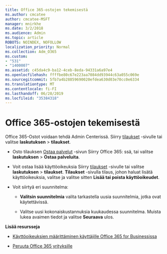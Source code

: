 ```yaml
---
title: Office 365-ostojen tekemisestä
ms.author: cmcatee
author: cmcatee-MSFT
manager: mnirkhe
ms.date: 3/2/2018
ms.audience: Admin
ms.topic: article
ROBOTS: NOINDEX, NOFOLLOW
localization_priority: Normal
ms.collection: Adm_O365
ms.custom:
- "531"
- "1400007"
ms.assetid: c45da4c9-ba12-4ceb-8eda-94331a6a97e4
ms.openlocfilehash: ffffbe80c67e223aa7084dd93944c63a055c069e
ms.sourcegitcommit: 5fb7a4b28859690020efdea630d03e70cc0e6334
ms.translationtype: MT
ms.contentlocale: fi-FI
ms.lasthandoff: 06/28/2019
ms.locfileid: "35384318"
---
```

# <a name="how-to-make-an-office-365-purchase"></a>Office 365-ostojen tekemisestä

Office 365-Ostot voidaan tehdä Admin Centerissä. Siirry [tilaukset](https://go.microsoft.com/fwlink/p/?linkid=842054) -sivulle tai valitse **laskutuksen** \> **tilaukset**.
  
- Osto tilauksen [Ostaa palvelut](https://go.microsoft.com/fwlink/p/?linkid=868433) -sivun Siirry Office 365: ssä, tai valitse **laskutuksen** \> **Ostaa palveluita**.

- Voit ostaa lisää käyttöoikeuksia Siirry [tilaukset](https://go.microsoft.com/fwlink/p/?linkid=842054) -sivulle tai valitse **laskutuksen** \> **tilaukset**. **Tilaukset** -sivulla tilaus, johon haluat lisätä käyttöoikeuksia, valitse ja valitse sitten **Lisää tai poista käyttöoikeudet**.

- Voit siirtyä eri suunnitelma:

  - **Valitsin suunnitelmia** valita tarkastella uusia suunnitelmia, jotka ovat käytettävissä.

  - Valitse uusi kokonaiskustannuksia kuukaudessa suunnitelma. Muista lukea avaimen tiedot ja valitse **Seuraava** ulos.
  
 **Lisää resursseja**
  
- [Käyttöoikeuksien määrittäminen käyttäjille Office 365 for Businessissa](https://support.office.com/article/997596b5-4173-4627-b915-36abac6786dc)

- [Peruuta Office 365 yrityksille](https://support.office.com/article/b1bc0bef-4608-4601-813a-cdd9f746709a)
